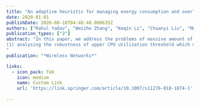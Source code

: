 ```yaml
---
title: "An adaptive heuristic for managing energy consumption and overloaded hosts in a cloud data center"
date: 2020-01-01
publishDate: 2020-08-10T04:48:48.060635Z
authors: ["Rahul Yadav", "Weizhe Zhang", "Keqin Li", "Chuanyi Liu", "Muhammad Shafiq", "Nabin Kumar Karn"]
publication_types: ["2"]
abstract: "In this paper, we address the problems of massive amount of energy consumption and service level agreements (SLAs) violation in cloud environment. Although most of the existing work proposed solutions regarding energy consumption and SLA violation for cloud data centers (CDCs), while ignoring some important factor: 
(1) analysing the robustness of upper CPU utilization threshold which maximize utilization of resources; (2) CPU utilization prediction based VM selection from overloaded host which reduce performance degradation time and SLA violation.
"
publication: "*Wireless Networks*"

links:
  - icon_pack: fab
    icon: medium
    name: Custom Link
    url: 'https://link.springer.com/article/10.1007/s11276-018-1874-1'
 
---
```


